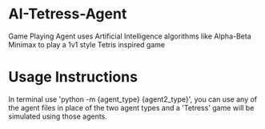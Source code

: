 # AI-Tetress-Agent
 Game Playing Agent uses Artificial Intelligence algorithms like Alpha-Beta Minimax to play a 1v1 style Tetris inspired game
# Usage Instructions
In terminal use 'python -m {agent_type} {agent2_type}', you can use any of the agent files in place of the two agent types and a 'Tetress' game will be simulated using those agents.

